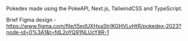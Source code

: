 Pokedex made using the PokeAPI, Next.js, TailwindCSS and TypeScript. 

Brief Figma design - https://www.figma.com/file/t5edUXHxaStrIKGHVLvHtR/pokedex-2023?node-id=0%3A1&t=fdL2oYQ91NLUcY8R-1
